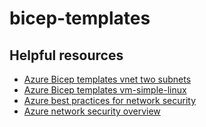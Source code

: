 # bicep-templates

## Helpful resources

- [Azure Bicep templates vnet two subnets](https://github.com/Azure/azure-quickstart-templates/blob/master/quickstarts/microsoft.network/vnet-two-subnets/main.bicep)
- [Azure Bicep templates vm-simple-linux](https://github.com/Azure/bicep/blob/main/docs/examples/101/vm-simple-linux/main.bicep)
- [Azure best practices for network security](https://docs.microsoft.com/en-us/azure/security/fundamentals/network-best-practices#use-strong-network-controls)
- [Azure network security overview](https://docs.microsoft.com/en-us/azure/security/fundamentals/network-overview#network-access-control)
